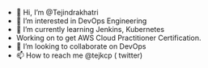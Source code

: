 - 👋 Hi, I’m @Tejindrakhatri
- 👀 I’m interested in DevOps Engineering
- 🌱 I’m currently learning Jenkins, Kubernetes
- Working on to get AWS Cloud Practitioner Certification.
- 💞️ I’m looking to collaborate on DevOps
- 📫 How to reach me @tejkcp ( twitter)

<!---
Tejindrakhatri/Tejindrakhatri is a ✨ special ✨ repository because its `README.md` (this file) appears on your GitHub profile.
You can click the Preview link to take a look at your changes.
--->
